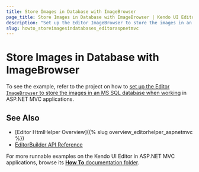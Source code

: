 ```yaml
---
title: Store Images in Database with ImageBrowser
page_title: Store Images in Database with ImageBrowser | Kendo UI Editor HtmlHelper
description: "Set up the Editor ImageBrowser to store the images in an MS SQL database in ASP.NET MVC applications."
slug: howto_storeimagesindatabases_editoraspnetmvc
---
```


# Store Images in Database with ImageBrowser

To see the example, refer to the project on how to [set up the Editor `ImageBrowser` to store the images in an MS SQL database when working](https://github.com/telerik/ui-for-aspnet-mvc-examples/tree/master/editor/database-image-browser) in ASP.NET MVC applications.

## See Also

* [Editor HtmlHelper Overview]({% slug overview_editorhelper_aspnetmvc %})
* [EditorBuilder API Reference](http://docs.telerik.com/aspnet-mvc/api/Kendo.Mvc.UI.Fluent/EditorBuilder)

For more runnable examples on the Kendo UI Editor in ASP.NET MVC applications, browse its [**How To** documentation folder](/helpers/editor/how-to/).
